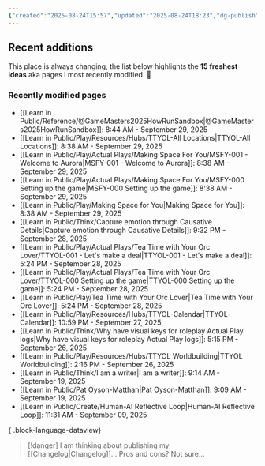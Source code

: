 ```yaml
---
{"created":"2025-08-24T15:57","updated":"2025-08-24T18:23","dg-publish":true,"noteIcon":"signpost","dg-path":"Recent Plantings.md","permalink":"/recent-plantings/","dgPassFrontmatter":true}
---
```


## Recent additions 

This place is always changing; the list below highlights the **15 freshest ideas** aka pages I most recently modified. 🍃

### Recently modified pages
- [[Learn in Public/Reference/@GameMasters2025HowRunSandbox\|@GameMasters2025HowRunSandbox]]: 8:44 AM - September 29, 2025
- [[Learn in Public/Play/Resources/Hubs/TTYOL-All Locations\|TTYOL-All Locations]]: 8:38 AM - September 29, 2025
- [[Learn in Public/Play/Actual Plays/Making Space For You/MSFY-001 - Welcome to Aurora\|MSFY-001 - Welcome to Aurora]]: 8:38 AM - September 29, 2025
- [[Learn in Public/Play/Actual Plays/Making Space For You/MSFY-000 Setting up the game\|MSFY-000 Setting up the game]]: 8:38 AM - September 29, 2025
- [[Learn in Public/Play/Making Space for You\|Making Space for You]]: 8:38 AM - September 29, 2025
- [[Learn in Public/Think/Capture emotion through Causative Details\|Capture emotion through Causative Details]]: 9:32 PM - September 28, 2025
- [[Learn in Public/Play/Actual Plays/Tea Time with Your Orc Lover/TTYOL-001 - Let's make a deal\|TTYOL-001 - Let's make a deal]]: 5:24 PM - September 28, 2025
- [[Learn in Public/Play/Actual Plays/Tea Time with Your Orc Lover/TTYOL-000 Setting up the game\|TTYOL-000 Setting up the game]]: 5:24 PM - September 28, 2025
- [[Learn in Public/Play/Tea Time with Your Orc Lover\|Tea Time with Your Orc Lover]]: 5:24 PM - September 28, 2025
- [[Learn in Public/Play/Resources/Hubs/TTYOL-Calendar\|TTYOL-Calendar]]: 10:59 PM - September 27, 2025
- [[Learn in Public/Think/Why have visual keys for roleplay Actual Play logs\|Why have visual keys for roleplay Actual Play logs]]: 5:15 PM - September 26, 2025
- [[Learn in Public/Play/Resources/Hubs/TTYOL Worldbuilding\|TTYOL Worldbuilding]]: 2:16 PM - September 26, 2025
- [[Learn in Public/Think/I am a writer\|I am a writer]]: 9:14 AM - September 19, 2025
- [[Learn in Public/Pat Oyson-Matthan\|Pat Oyson-Matthan]]: 9:09 AM - September 19, 2025
- [[Learn in Public/Create/Human-AI Reflective Loop\|Human-AI Reflective Loop]]: 11:31 AM - September 09, 2025

{ .block-language-dataview}

> [!danger] I am thinking about publishing my [[Changelog\|Changelog]]... 
> Pros and cons? Not sure...

